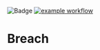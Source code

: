 ![Badge](https://img.shields.io/badge/version-v1.3-blue.svg)
[![example workflow](https://github.com/github/docs/actions/workflows/test.yml/badge.svg)](https://github.com/hitesh-temp-account/Breach/actions/workflows/main.yml)

# Breach
